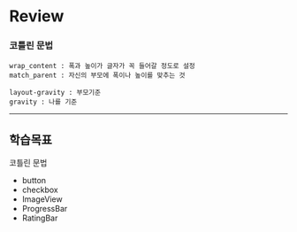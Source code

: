 # Review

### 코틀린 문법
```
wrap_content : 폭과 높이가 글자가 꼭 들어갈 정도로 설정
match_parent : 자신의 부모에 폭이나 높이를 맞추는 것

layout-gravity : 부모기준
gravity : 나를 기준
```



-----------------------------------------------------

## 학습목표

코틀린 문법
- button
- checkbox
- ImageView
- ProgressBar
- RatingBar
